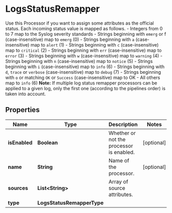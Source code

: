 

# LogsStatusRemapper

Use this Processor if you want to assign some attributes as the official status.  Each incoming status value is mapped as follows.    - Integers from 0 to 7 map to the Syslog severity standards   - Strings beginning with `emerg` or f (case-insensitive) map to `emerg` (0)   - Strings beginning with `a` (case-insensitive) map to `alert` (1)   - Strings beginning with `c` (case-insensitive) map to `critical` (2)   - Strings beginning with `err` (case-insensitive) map to `error` (3)   - Strings beginning with `w` (case-insensitive) map to `warning` (4)   - Strings beginning with `n` (case-insensitive) map to `notice` (5)   - Strings beginning with `i` (case-insensitive) map to `info` (6)   - Strings beginning with `d`, `trace` or `verbose` (case-insensitive) map to `debug` (7)   - Strings beginning with `o` or matching `OK` or `Success` (case-insensitive) map to OK   - All others map to `info` (6)    **Note:** If multiple log status remapper processors can be applied to a given log,   only the first one (according to the pipelines order) is taken into account.

## Properties

Name | Type | Description | Notes
------------ | ------------- | ------------- | -------------
**isEnabled** | **Boolean** | Whether or not the processor is enabled. |  [optional]
**name** | **String** | Name of the processor. |  [optional]
**sources** | **List&lt;String&gt;** | Array of source attributes. | 
**type** | **LogsStatusRemapperType** |  | 



